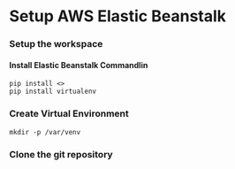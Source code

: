 # Setup AWS Elastic Beanstalk

### Setup the workspace
#### Install Elastic Beanstalk Commandlin
```
pip install <>
pip install virtualenv
```

### Create Virtual Environment
```
mkdir -p /var/venv
```

### Clone the git repository
